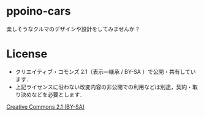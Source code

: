 # ppoino-cars
楽しそうなクルマのデザインや設計をしてみませんか？

# License
- クリエイティブ・コモンズ 2.1（表示—継承 / BY-SA ）で公開・共有しています．
- 上記ライセンスに沿わない改変内容の非公開での利用などは別途，契約・取り決めなどを必要とします．

[Creative Commons 2.1 (BY-SA)](http://creativecommons.org/licenses/by-sa/2.1/jp/)

